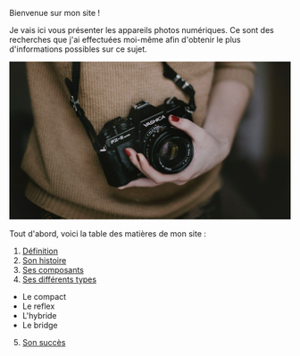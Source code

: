 Bienvenue sur mon site !

Je vais ici vous présenter les appareils photos numériques. Ce sont des recherches que j'ai effectuées moi-même afin d'obtenir le plus d'informations possibles sur ce sujet.

![Image](images/photographe.jpg)

Tout d'abord, voici la table des matières de mon site : 


1. [Définition](explications.md)
2. [Son histoire](histoire.md)
3. [Ses composants](composants.md)
4. [Ses différents types](types.md)
* Le compact
* Le reflex
* L'hybride
* Le bridge
5. [Son succès](succès.md)
